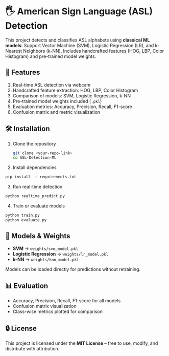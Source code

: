 # 🖐 American Sign Language (ASL) Detection

This project detects and classifies ASL alphabets using **classical ML models**: Support Vector Machine (SVM), Logistic Regression (LR), and k-Nearest Neighbors (k-NN). Includes handcrafted features (HOG, LBP, Color Histogram) and pre-trained model weights.

## 🚀 Features

1. Real-time ASL detection via webcam
2. Handcrafted feature extraction: HOG, LBP, Color Histogram
3. Comparison of models: SVM, Logistic Regression, k-NN
4. Pre-trained model weights included (`.pkl`)
5. Evaluation metrics: Accuracy, Precision, Recall, F1-score
6. Confusion matrix and metric visualization

## 🛠️ Installation

1. Clone the repository
   ```bash
   git clone <your-repo-link>
   cd ASL-Detection-ML
   ```
2. Install dependencies

```bash
pip install -r requirements.txt
```

3. Run real-time detection

```bash
python realtime_predict.py
```

4. Train or evaluate models

```bash
python train.py
python evaluate.py
```

## 🧪 Models & Weights

- **SVM** → `weights/svm_model.pkl`
- **Logistic Regression** → `weights/lr_model.pkl`
- **k-NN** → `weights/knn_model.pkl`

Models can be loaded directly for predictions without retraining.

## 📊 Evaluation

- Accuracy, Precision, Recall, F1-score for all models
- Confusion matrix visualization
- Class-wise metrics plotted for comparison

## 🔒 License

This project is licensed under the **MIT License** – free to use, modify, and distribute with attribution.
